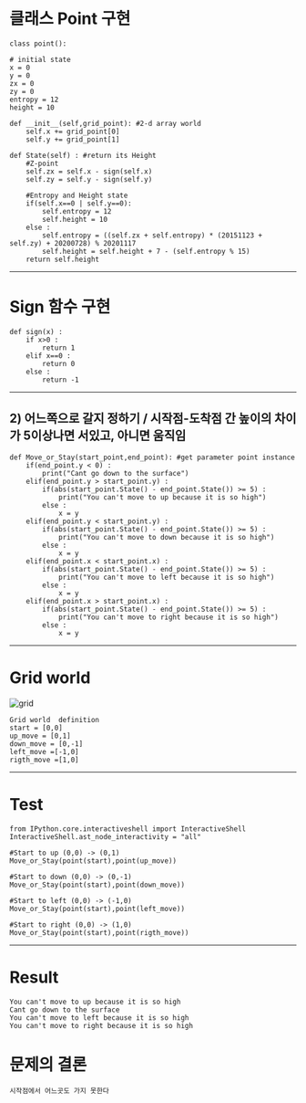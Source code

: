# 클래스 Point 구현

    class point():
    
    # initial state
    x = 0
    y = 0
    zx = 0
    zy = 0
    entropy = 12
    height = 10 

    def __init__(self,grid_point): #2-d array world
        self.x += grid_point[0]
        self.y += grid_point[1]

    def State(self) : #return its Height 
        #Z-point
        self.zx = self.x - sign(self.x)
        self.zy = self.y - sign(self.y)
        
        #Entropy and Height state
        if(self.x==0 | self.y==0):
            self.entropy = 12
            self.height = 10
        else :
            self.entropy = ((self.zx + self.entropy) * (20151123 + self.zy) + 20200728) % 20201117
            self.height = self.height + 7 - (self.entropy % 15)
        return self.height
---
# Sign 함수 구현

    def sign(x) :
        if x>0 :
            return 1
        elif x==0 :
            return 0
        else :
            return -1
---
## 2) 어느쪽으로 갈지 정하기 / 시작점-도착점 간 높이의 차이가 5이상나면 서있고, 아니면 움직임 

    def Move_or_Stay(start_point,end_point): #get parameter point instance
        if(end_point.y < 0) :
            print("Cant go down to the surface")
        elif(end_point.y > start_point.y) : 
            if(abs(start_point.State() - end_point.State()) >= 5) :
                print("You can't move to up because it is so high")
            else :
                x = y
        elif(end_point.y < start_point.y) : 
            if(abs(start_point.State() - end_point.State()) >= 5) :
                print("You can't move to down because it is so high")
            else :
                x = y
        elif(end_point.x < start_point.x) : 
            if(abs(start_point.State() - end_point.State()) >= 5) :
                print("You can't move to left because it is so high")
            else :
                x = y
        elif(end_point.x > start_point.x) : 
            if(abs(start_point.State() - end_point.State()) >= 5) :
                print("You can't move to right because it is so high")
            else :
                x = y
---
# Grid world 


![grid](https://user-images.githubusercontent.com/74387174/100055075-9f5ac500-2e66-11eb-9197-56fd5336b557.PNG)

    Grid world  definition
    start = [0,0]
    up_move = [0,1]
    down_move = [0,-1]
    left_move =[-1,0]
    rigth_move =[1,0]
---   
# Test
    from IPython.core.interactiveshell import InteractiveShell
    InteractiveShell.ast_node_interactivity = "all"

    #Start to up (0,0) -> (0,1)
    Move_or_Stay(point(start),point(up_move))

    #Start to down (0,0) -> (0,-1)
    Move_or_Stay(point(start),point(down_move))

    #Start to left (0,0) -> (-1,0)
    Move_or_Stay(point(start),point(left_move))

    #Start to right (0,0) -> (1,0)
    Move_or_Stay(point(start),point(rigth_move))
---    
# Result
 
    You can't move to up because it is so high
    Cant go down to the surface
    You can't move to left because it is so high
    You can't move to right because it is so high
    
# 문제의 결론 
    시작점에서 어느곳도 가지 못한다
